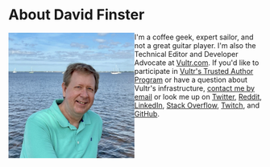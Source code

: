 # About David Finster

<img align="left" src="/images/Profile.jpg" style="height: 250px; padding-top: 0px;" />  

I'm a coffee geek, expert sailor, and not a great guitar player. I'm also the Technical Editor and Developer Advocate at [Vultr.com](https://www.vultr.com). If you'd like to participate in [Vultr's Trusted Author Program](https://www.vultr.com/docs/trusted-author-program) or have a question about Vultr's infrastructure, [contact me by email](mailto:dfinster@vultr.com) or look me up on [Twitter](https://twitter.com/dfinr), [Reddit](https://www.reddit.com/user/dfinr), [LinkedIn](https://www.linkedin.com/in/dfinr/), [Stack Overflow](https://stackoverflow.com/users/13642710/dfinr?tab=profile), [Twitch](https://www.twitch.tv/dfinr), and [GitHub](https://github.com/dfinr).
